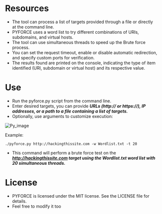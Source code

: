 # Resources
- The tool can process a list of targets provided through a file or directly at the command line.
- PYFORCE uses a word list to try different combinations of URIs, subdomains, and virtual hosts.
- The tool can use simultaneous threads to speed up the Brute force process.
- You can set the request timeout, enable or disable automatic redirection, and specify custom ports for verification.
- The results found are printed on the console, indicating the type of item identified (URI, subdomain or virtual host) and its respective value.

# Use

- Run the pyforce.py script from the command line.
- Enter desired targets, you can provide ***URLs (http:// or https://), IP addresses, or a path to a file containing a list of targets.***
- Optionally, use arguments to customize execution:
  
![Py_image](https://github.com/mrfelpa/pyforce/assets/65371336/8362009f-adfd-4a36-8df8-5ec01e5ea961)

Example:

    ./pyforce.py http://hackingthissite.com -w Wordlist.txt -t 20

- This command will perform a brute force test on the ***http://hackingthissite.com target using the Wordlist.txt word list with 20 simultaneous threads.***

# License

- PYFORCE is licensed under the MIT license. See the LICENSE file for details.
- Feel free to modify it too
